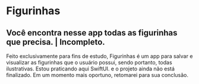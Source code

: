# Figurinhas
Você encontra nesse app todas as figurinhas que precisa. | Incompleto.
-------------------------------------------------------
Feito exclusivamente para fins de estudo, Figurinhas é um app para salvar e visualizar as figurinhas que o usuário possui, sendo portanto, todas ilustrativas. 
Estou praticando aqui SwiftUI. e o projeto ainda não está finalizado. Em um momento mais oportuno, retomarei para sua conclusão.
